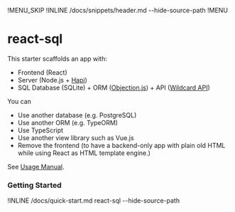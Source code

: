 !MENU_SKIP
!INLINE /docs/snippets/header.md --hide-source-path
!MENU

# react-sql

This starter scaffolds an app with:
 - Frontend (React)
 - Server (Node.js + [Hapi](https://github.com/hapijs/hapi))
 - SQL Database (SQLite) +
   ORM ([Objection.js](https://github.com/Vincit/objection.js)) +
   API ([Wildcard API](https://github.com/brillout/wildcard-api))

You can
 - Use another database (e.g. PostgreSQL)
 - Use another ORM (e.g. TypeORM)
 - Use TypeScript
 - Use another view library such as Vue.js
 - Remove the frontend (to have a backend-only app with plain old HTML while using React as HTML template engine.)

See [Usage Manual](/docs/usage-manual.md#readme).

### Getting Started

!INLINE /docs/quick-start.md react-sql --hide-source-path

<br/>
<br/>
